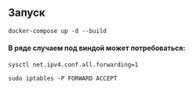 ## Запуск

```docker-compose up -d --build```

#### В ряде случаем под виндой может потребоваться:
```sysctl net.ipv4.conf.all.forwarding=1```

```sudo iptables -P FORWARD ACCEPT```